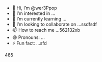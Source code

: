- 👋 Hi, I’m @wer3Ppop
- 👀 I’m interested in ...
- 🌱 I’m currently learning ...
- 💞️ I’m looking to collaborate on ...ssdfsdf
- 📫 How to reach me ...562132xb
- 😄 Pronouns: ...
- ⚡ Fun fact: ...sfd

<!---jl456asd
wer3Ppop/wer3Ppop is a ✨ special ✨ repository 2because its `README.md` (this file) appears on your GitHub profile.
You can click the Preview link to take a look at your changes.
--->465
